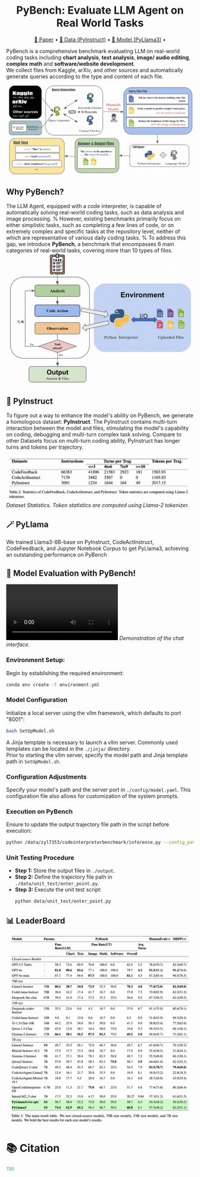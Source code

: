 <h1 align="center"> PyBench: Evaluate LLM Agent on Real World Tasks </h1>

<p align="center">
<a href="comming soon">📃 Paper</a>
•
<a href="https://huggingface.co/datasets/Mercury7353/PyInstruct" >🤗 Data (PyInstruct)</a>
•
<a href="https://huggingface.co/Mercury7353/PyLlama3" >🤗 Model (PyLlama3)</a>
•
</p>  


PyBench is a comprehensive benchmark evaluating LLM on real-world coding tasks including **chart analysis**, **text analysis**, **image/ audio editing**, **complex math** and **software/website development**.  
 We collect files from Kaggle, arXiv, and other sources and automatically generate queries according to the type and content of each file.  

![Overview](images/main.png)   




## Why PyBench?

The LLM Agent, equipped with a code interpreter, is capable of automatically solving real-world coding tasks, such as data analysis and image processing.
%
However, existing benchmarks primarily focus on either simplistic tasks, such as completing a few lines of code, or on extremely complex and specific tasks at the repository level, neither of which are representative of various daily coding tasks. 
%
To address this gap, we introduce **PyBench**, a benchmark that encompasses 6 main categories of real-world tasks, covering more than 10 types of files. 
![How PyBench Works](images/generateTraj.png)   

## 📁 PyInstruct

To figure out a way to enhance the model's ability on PyBench, we generate a homologous dataset: **PyInstruct**. The PyInstruct contains multi-turn interaction between the model and files, stimulating the model's capability on coding, debugging and multi-turn complex task solving.  Compare to other Datasets focus on multi-turn coding ability, PyInstruct has longer turns and tokens per trajectory.  

![Data Statistics](images/data.png)
*Dataset Statistics. Token statistics are computed using Llama-2 tokenizer.*

## 🪄 PyLlama

We trained Llama3-8B-base on PyInstruct, CodeActInstruct, CodeFeedback, and Jupyter Notebook Corpus to get PyLlama3, achieving an outstanding performance on PyBench


## 🚀 Model Evaluation with PyBench! 
<video src="https://github.com/Mercury7353/PyBench/assets/103104011/fef85310-55a3-4ee8-a441-612e7dbbaaab"> </video> 
*Demonstration of the chat interface.* 
### Environment Setup: 
Begin by establishing the required environment:   

```bash 
conda env create -f environment.yml
```   

### Model Configuration 
Initialize a local server using the vllm framework, which defaults to port "8001":     

```bash 
bash SetUpModel.sh
```   


A Jinja template is necessary to launch a vllm server. Commonly used templates can be located in the `./jinja/` directory.  
Prior to starting the vllm server, specify the model path and Jinja template path in `SetUpModel.sh`.     
### Configuration Adjustments   
Specify your model's path and the server port in `./config/model.yaml`. This configuration file also allows for customization of the system prompts.  
### Execution on PyBench  
Ensure to update the output trajectory file path in the script before execution:    

```bash 
python /data/zyl7353/codeinterpreterbenchmark/inference.py --config_path ./config/<your config>.yaml --task_path ./data/meta/task.json --output_path <your trajectory.jsonl path>
```  


### Unit Testing Procedure   
- **Step 1:** Store the output files in `./output`.
- **Step 2:** Define the trajectory file path in
  `./data/unit_test/enter_point.py`.
- **Step 3:** Execute the unit test script: 
  ```bash
  python data/unit_test/enter_point.py  
  ```
  
## 📊 LeaderBoard 
![LLM Leaderboard](images/leaderboard.png)   
# 📚 Citation 
```bibtex
TBD
``` 
